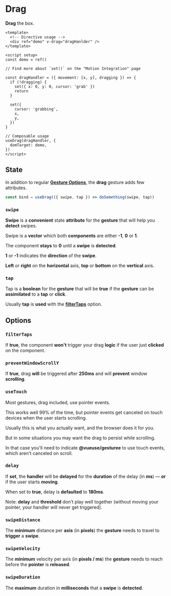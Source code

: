 # Drag

**Drag** the box.

<DragExample />

```vue
<template>
  <!-- Directive usage -->
  <div ref="demo" v-drag="dragHanlder" />
</template>

<script setup>
const demo = ref()

// Find more about `set()` on the "Motion Integration" page

const dragHandler = ({ movement: [x, y], dragging }) => {
  if (!dragging) {
    set({ x: 0, y: 0, cursor: 'grab' })
    return
  }

  set({
    cursor: 'grabbing',
    x,
    y,
  })
}

// Composable usage
useDrag(dragHandler, {
  domTarget: demo,
})
</script>
```

## State

In addition to regular [**Gesture Options**](/gesture-options), the **drag** gesture adds few attributes.

```javascript
const bind = useDrag(({ swipe, tap }) => doSomething(swipe, tap))
```

### `swipe`

**Swipe** is a **convenient** state **attribute** for the **gesture** that will help you **detect** swipes.

Swipe is a **vector** which both **components** are either **-1**, **0** or **1**.

The component **stays** to **0** until a **swipe** is **detected**.

**1** or **-1** indicates the **direction** of the **swipe**.

**Left** or **right** on the **horizontal** axis, **top** or **bottom** on the **vertical** axis.

### `tap`

Tap is a **boolean** for the **gesture** that will be **true** if the **gesture** can be **assimilated** to a **tap** or **click**.

Usually **tap** is **used** with the [**filterTaps**](#filterTaps) option.

## Options

### `filterTaps`

If **true**, the component **won't** trigger your drag **logic** if the user just **clicked** on the component.

### `preventWindowScrollY`

If **true**, drag **will** be triggered after **250ms** and will **prevent** window **scrolling**.

### `useTouch`

Most gestures, drag included, use pointer events.

This works well 99% of the time, but pointer events get canceled on touch devices when the user starts scrolling.

Usually this is what you actually want, and the browser does it for you.

But in some situations you may want the drag to persist while scrolling.

In that case you'll need to indicate **@vueuse/gesturee** to use touch events, which aren't canceled on scroll.

### `delay`

If **set**, the **handler** will be **delayed** for the **duration** of the delay (in **ms**) — **or** if the user starts **moving**.

When set to **true**, delay is **defaulted** to **180ms**.

Note: **delay** and **threshold** don't play well together (without moving your pointer, your handler will never get triggered).

### `swipeDistance`

The **minimum** distance per **axis** (in **pixels**) the **gesture** needs to travel to **trigger** a **swipe**.

### `swipeVelocity`

The **minimum** velocity per axis (in **pixels / ms**) the **gesture** needs to reach before the **pointer** is **released**.

### `swipeDuration`

The **maximum** duration in **milliseconds** that a **swipe** is **detected**.
